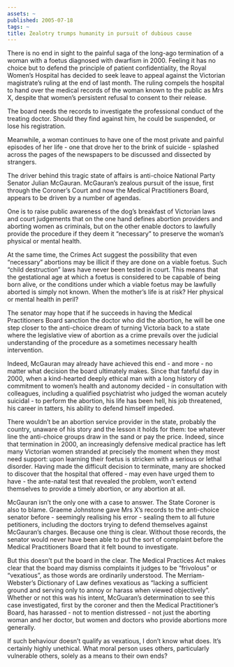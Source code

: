 ```yaml
---
assets: ~
published: 2005-07-18
tags: ~
title: Zealotry trumps humanity in pursuit of dubious cause
---
```

There is no end in sight to the painful saga of the long-ago termination
of a woman with a foetus diagnosed with dwarfism in 2000. Feeling it has
no choice but to defend the principle of patient confidentiality, the
Royal Women’s Hospital has decided to seek leave to appeal against the
Victorian magistrate’s ruling at the end of last month. The ruling
compels the hospital to hand over the medical records of the woman known
to the public as Mrs X, despite that women’s persistent refusal to
consent to their release.

The board needs the records to investigate the professional conduct of
the treating doctor. Should they find against him, he could be
suspended, or lose his registration.

Meanwhile, a woman continues to have one of the most private and painful
episodes of her life - one that drove her to the brink of suicide -
splashed across the pages of the newspapers to be discussed and
dissected by strangers.

The driver behind this tragic state of affairs is anti-choice National
Party Senator Julian McGauran. McGauran’s zealous pursuit of the issue,
first through the Coroner’s Court and now the Medical Practitioners
Board, appears to be driven by a number of agendas.

One is to raise public awareness of the dog’s breakfast of Victorian
laws and court judgements that on the one hand defines abortion
providers and aborting women as criminals, but on the other enable
doctors to lawfully provide the procedure if they deem it “necessary” to
preserve the woman’s physical or mental health.

At the same time, the Crimes Act suggest the possibility that even
“necessary” abortions may be illicit if they are done on a viable
foetus. Such “child destruction” laws have never been tested in court.
This means that the gestational age at which a foetus is considered to
be capable of being born alive, or the conditions under which a viable
foetus may be lawfully aborted is simply not known. When the mother’s
life is at risk? Her physical or mental health in peril?

The senator may hope that if he succeeds in having the Medical
Practitioners Board sanction the doctor who did the abortion, he will be
one step closer to the anti-choice dream of turning Victoria back to a
state where the legislative view of abortion as a crime prevails over
the judicial understanding of the procedure as a sometimes necessary
health intervention.

Indeed, McGauran may already have achieved this end - and more - no
matter what decision the board ultimately makes. Since that fateful day
in 2000, when a kind-hearted deeply ethical man with a long history of
commitment to women’s health and autonomy decided - in consultation with
colleagues, including a qualified psychiatrist who judged the woman
acutely suicidal - to perform the abortion, his life has been hell, his
job threatened, his career in tatters, his ability to defend himself
impeded.

There wouldn’t be an abortion service provider in the state, probably
the country, unaware of his story and the lesson it holds for them: toe
whatever line the anti-choice groups draw in the sand or pay the price.
Indeed, since that termination in 2000, an increasingly defensive
medical practice has left many Victorian women stranded at precisely the
moment when they most need support: upon learning their foetus is
stricken with a serious or lethal disorder. Having made the difficult
decision to terminate, many are shocked to discover that the hospital
that offered - may even have urged them to have - the ante-natal test
that revealed the problem, won’t extend themselves to provide a timely
abortion, or any abortion at all.

McGauran isn’t the only one with a case to answer. The State Coroner is
also to blame. Graeme Johnstone gave Mrs X’s records to the anti-choice
senator before - seemingly realising his error - sealing them to all
future petitioners, including the doctors trying to defend themselves
against McGauran’s charges. Because one thing is clear. Without those
records, the senator would never have been able to put the sort of
complaint before the Medical Practitioners Board that it felt bound to
investigate.

But this doesn’t put the board in the clear. The Medical Practices Act
makes clear that the board may dismiss complaints it judges to be
“frivolous” or “vexatious”, as those words are ordinarily understood.
The Merriam-Webster’s Dictionary of Law defines vexatious as “lacking a
sufficient ground and serving only to annoy or harass when viewed
objectively”. Whether or not this was his intent, McGuaran’s
determination to see this case investigated, first by the coroner and
then the Medical Practitioner’s Board, has harassed - not to mention
distressed - not just the aborting woman and her doctor, but women and
doctors who provide abortions more generally.

If such behaviour doesn’t qualify as vexatious, I don’t know what does.
It’s certainly highly unethical. What moral person uses others,
particularly vulnerable others, solely as a means to their own ends?